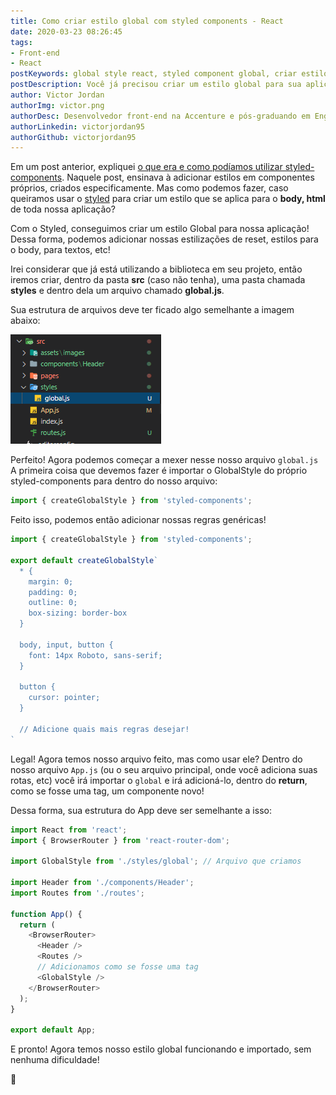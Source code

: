 ```yaml
---
title: Como criar estilo global com styled components - React
date: 2020-03-23 08:26:45
tags:
- Front-end
- React
postKeywords: global style react, styled component global, criar estilo global react, reset react css, front-end, react, styled-component
postDescription: Você já precisou criar um estilo global para sua aplicação no react, mas por usar styled-components não sabia como fazer isso? Neste post, irei mostrar como podemos criar um arquivo de estilização global, utilizando o styled-components!
author: Victor Jordan
authorImg: victor.png
authorDesc: Desenvolvedor front-end na Accenture e pós-graduando em Engenharia de Software pela PUC-MG e formado em Banco de Dados pela Fatec, apaixonado por usabilidade, performance e UX!
authorLinkedin: victorjordan95
authorGithub: victorjordan95
---
```


Em um post anterior, expliquei [o que era e como podíamos utilizar styled-components](https://backefront.com.br/o-que-e-styled-components/).
Naquele post, ensinava à adicionar estilos em componentes próprios, criados especificamente.
Mas como podemos fazer, caso queiramos usar o [styled](https://styled-components.com/) para criar um estilo que se aplica para o **body, html** de toda nossa aplicação?

<!-- more -->

Com o Styled, conseguimos criar um estilo Global para nossa aplicação! Dessa forma, podemos adicionar nossas estilizações de reset, estilos para o body, para textos, etc!

Irei considerar que já está utilizando a biblioteca em seu projeto, então iremos criar, dentro da pasta **src** (caso não tenha), uma pasta chamada **styles** e dentro dela um arquivo chamado **global.js**. 

Sua estrutura de arquivos deve ter ficado algo semelhante a imagem abaixo:

![Estruturas de arquivos](/posts/estrutura-pastas.png)

Perfeito! Agora podemos começar a mexer nesse nosso arquivo `global.js`
A primeira coisa que devemos fazer é importar o GlobalStyle do próprio styled-components para dentro do nosso arquivo:

```javascript
import { createGlobalStyle } from 'styled-components';
```

Feito isso, podemos então adicionar nossas regras genéricas!

```javascript
import { createGlobalStyle } from 'styled-components';

export default createGlobalStyle`
  * {
    margin: 0;
    padding: 0;
    outline: 0;
    box-sizing: border-box
  }

  body, input, button {
    font: 14px Roboto, sans-serif;
  }

  button {
    cursor: pointer;
  }

  // Adicione quais mais regras desejar!
`
```

Legal! Agora temos nosso arquivo feito, mas como usar ele?
Dentro do nosso arquivo `App.js` (ou o seu arquivo principal, onde você adiciona suas rotas, etc) você irá importar o `global` e irá adicioná-lo, dentro do **return**, como se fosse uma tag, um componente novo!

Dessa forma, sua estrutura do App deve ser semelhante a isso:

```javascript
import React from 'react';
import { BrowserRouter } from 'react-router-dom';

import GlobalStyle from './styles/global'; // Arquivo que criamos

import Header from './components/Header';
import Routes from './routes';

function App() {
  return (
    <BrowserRouter>
      <Header />
      <Routes />
      // Adicionamos como se fosse uma tag
      <GlobalStyle /> 
    </BrowserRouter>
  );
}

export default App;
```

E pronto! Agora temos nosso estilo global funcionando e importado, sem nenhuma dificuldade!

🏡